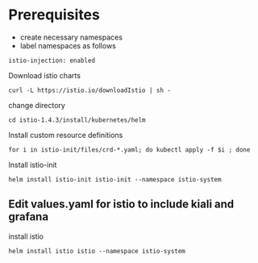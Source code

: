 # Prerequisites

- create necessary namespaces
- label namespaces as follows

```
istio-injection: enabled
```

Download istio charts
```
curl -L https://istio.io/downloadIstio | sh -
```

change directory
```
cd istio-1.4.3/install/kubernetes/helm
```

Install custom resource definitions
```
for i in istio-init/files/crd-*.yaml; do kubectl apply -f $i ; done
```

Install istio-init
```
helm install istio-init istio-init --namespace istio-system
```

## Edit values.yaml for istio to include kiali and grafana

install istio
```
helm install istio istio --namespace istio-system
```
